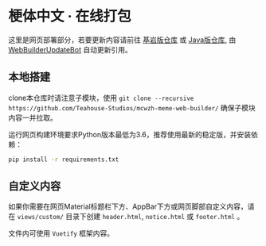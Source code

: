 # 梗体中文 · 在线打包

这里是网页部署部分，若要更新内容请前往 [基岩版仓库](https://github.com/Teahouse-Studios/mcwzh-meme-resourcepack-bedrock/) 或 [Java版仓库](https://github.com/Teahouse-Studios/mcwzh-meme-resourcepack/), 由 [WebBuilderUpdateBot](https://github.com/apps/webbuilderupdatebot) 自动更新引用。

## 本地搭建

clone本仓库时请注意子模块，使用 ```git clone --recursive https://github.com/Teahouse-Studios/mcwzh-meme-web-builder/``` 确保子模块内容一并拉取。

运行网页构建环境要求Python版本最低为3.6，推荐使用最新的稳定版，并安装依赖：

``` bash
pip install -r requirements.txt
```

## 自定义内容

如果你需要在网页Material标题栏下方、AppBar下方或网页脚部自定义内容，请在 `views/custom/` 目录下创建 `header.html`, `notice.html` 或 `footer.html` 。

文件内可使用 `Vuetify` 框架内容。
